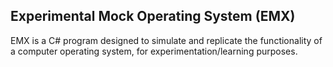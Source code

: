 ## Experimental Mock Operating System (EMX)
EMX is a C# program designed to simulate and replicate the functionality of a computer operating system, for experimentation/learning purposes.
